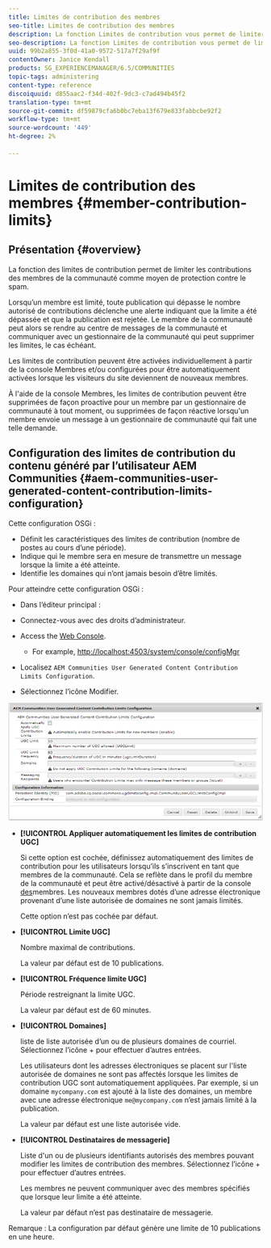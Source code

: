 ```yaml
---
title: Limites de contribution des membres
seo-title: Limites de contribution des membres
description: La fonction Limites de contribution vous permet de limiter les contributions à protéger contre le spam.
seo-description: La fonction Limites de contribution vous permet de limiter les contributions à protéger contre le spam.
uuid: 99b2a855-3f0d-41a0-9572-517a7f29af9f
contentOwner: Janice Kendall
products: SG_EXPERIENCEMANAGER/6.5/COMMUNITIES
topic-tags: administering
content-type: reference
discoiquuid: d855aac2-f34d-402f-9dc3-c7ad494b45f2
translation-type: tm+mt
source-git-commit: df59879cfa6b0bc7eba13f679e833fabbcbe92f2
workflow-type: tm+mt
source-wordcount: '449'
ht-degree: 2%

---
```



# Limites de contribution des membres {#member-contribution-limits}

## Présentation {#overview}

La fonction des limites de contribution permet de limiter les contributions des membres de la communauté comme moyen de protection contre le spam.

Lorsqu’un membre est limité, toute publication qui dépasse le nombre autorisé de contributions déclenche une alerte indiquant que la limite a été dépassée et que la publication est rejetée. Le membre de la communauté peut alors se rendre au centre de messages de la communauté et communiquer avec un gestionnaire de la communauté qui peut supprimer les limites, le cas échéant.

Les limites de contribution peuvent être activées individuellement à partir de la console [](members.md) Membres et/ou configurées pour être automatiquement activées lorsque les visiteurs du site deviennent de nouveaux membres.

À l&#39;aide de la console Membres, les limites de contribution peuvent être supprimées de façon proactive pour un membre par un gestionnaire de communauté à tout moment, ou supprimées de façon réactive lorsqu&#39;un membre envoie un message à un gestionnaire de communauté qui fait une telle demande.

## Configuration des limites de contribution du contenu généré par l’utilisateur AEM Communities {#aem-communities-user-generated-content-contribution-limits-configuration}

Cette configuration OSGi :

* Définit les caractéristiques des limites de contribution (nombre de postes au cours d’une période).
* Indique qui le membre sera en mesure de transmettre un message lorsque la limite a été atteinte.
* Identifie les domaines qui n’ont jamais besoin d’être limités.

Pour atteindre cette configuration OSGi :

* Dans l’éditeur principal :
* Connectez-vous avec des droits d’administrateur.
* Access the [Web Console](../../help/sites-deploying/configuring-osgi.md).

   * For example, [http://localhost:4503/system/console/configMgr](http://localhost:4503/system/console/configMgr)

* Localisez `AEM Communities User Generated Content Contribution Limits Configuration`.
* Sélectionnez l’icône Modifier.

![chlimage_1-127](assets/chlimage_1-127.png)

* **[!UICONTROL Appliquer automatiquement les limites de contribution UGC]**

   Si cette option est cochée, définissez automatiquement des limites de contribution pour les utilisateurs lorsqu’ils s’inscrivent en tant que membres de la communauté. Cela se reflète dans le profil du membre de la communauté et peut être activé/désactivé à partir de la console [des](members.md)membres. Les nouveaux membres dotés d’une adresse électronique provenant d’une liste autorisée de domaines ne sont jamais limités.

   Cette option n’est pas cochée par défaut.

* **[!UICONTROL Limite UGC]**

   Nombre maximal de contributions.

   La valeur par défaut est de 10 publications.

* **[!UICONTROL Fréquence limite UGC]**

   Période restreignant la limite UGC.

   La valeur par défaut est de 60 minutes.

* **[!UICONTROL Domaines]**

   liste de liste autorisée d’un ou de plusieurs domaines de courriel. Sélectionnez l’icône + pour effectuer d’autres entrées.

   Les utilisateurs dont les adresses électroniques se placent sur l&#39;liste autorisée de domaines ne sont pas affectés lorsque les limites de contribution UGC sont automatiquement appliquées. Par exemple, si un domaine `mycompany.com` est ajouté à la liste des domaines, un membre avec une adresse électronique `me@mycompany.com` n’est jamais limité à la publication.

   La valeur par défaut est une liste autorisée vide.

* **[!UICONTROL Destinataires de messagerie]**

   Liste d&#39;un ou de plusieurs identifiants autorisés des membres pouvant modifier les limites de contribution des membres. Sélectionnez l’icône + pour effectuer d’autres entrées.

   Les membres ne peuvent communiquer avec des membres spécifiés que lorsque leur limite a été atteinte.

   La valeur par défaut n’est pas destinataire de messagerie.

Remarque : La configuration par défaut génère une limite de 10 publications en une heure.
